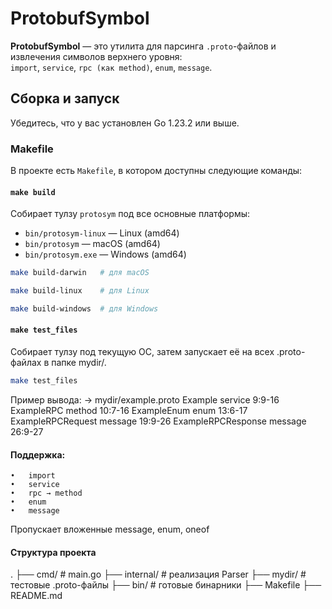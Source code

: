 # ProtobufSymbol

**ProtobufSymbol** — это утилита для парсинга `.proto`-файлов и извлечения символов верхнего уровня:  
`import`, `service`, `rpc (как method)`, `enum`, `message`.

## Сборка и запуск
Убедитесь, что у вас установлен Go 1.23.2 или выше.

### Makefile

В проекте есть `Makefile`, в котором доступны следующие команды:

#### `make build`

Собирает тулзу `protosym` под все основные платформы:

- `bin/protosym-linux` — Linux (amd64)
- `bin/protosym` — macOS (amd64)
- `bin/protosym.exe` — Windows (amd64)

```bash
make build-darwin   # для macOS
```
```bash
make build-linux    # для Linux
```
```bash
make build-windows  # для Windows
```

#### `make test_files` 

Собирает тулзу под текущую ОС, затем запускает её на всех .proto-файлах в папке mydir/.

```bash
make test_files
```

Пример вывода: 
→ mydir/example.proto
Example service 9:9-16
ExampleRPC method 10:7-16
ExampleEnum enum 13:6-17
ExampleRPCRequest message 19:9-26
ExampleRPCResponse message 26:9-27


#### Поддержка:
	•	import
	•	service
	•	rpc → method
	•	enum
	•	message
Пропускает вложенные message, enum, oneof

#### Структура проекта

.
├── cmd/               # main.go
├── internal/          # реализация Parser
├── mydir/             # тестовые .proto-файлы
├── bin/               # готовые бинарники
├── Makefile
├── README.md
